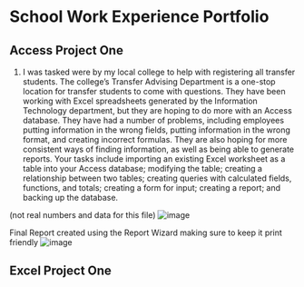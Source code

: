 # School Work Experience Portfolio

## Access Project One 

1. I was tasked were by my local college to help with registering all transfer students. The college’s Transfer Advising Department is a one-stop location for transfer students to come with questions. They have been working with Excel spreadsheets generated by the Information Technology department, but they are hoping to do more with an Access database. They have had a number of problems, including employees putting information in the wrong fields, putting information in the wrong format, and creating incorrect formulas. They are also hoping for more consistent ways of finding information, as well as being able to generate reports. Your tasks include importing an existing Excel worksheet as a table into your Access database; modifying the table; creating a relationship between two tables; creating queries with calculated fields, functions, and totals; creating a form for input; creating a report; and backing up the database.

(not real numbers and data for this file)
![image](https://github.com/user-attachments/assets/8b2b872b-a931-4b7f-9b89-d6c96e8a06c3)

Final Report created using the Report Wizard making sure to keep it print friendly
![image](https://github.com/user-attachments/assets/82e6c469-5ae5-4e87-bc32-9ae0f4ceed0a)


## Excel Project One

